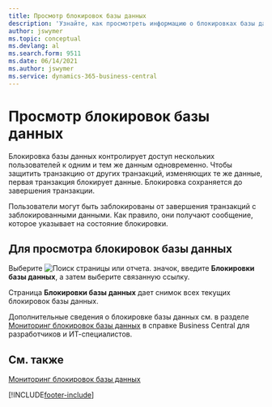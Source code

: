 ```yaml
---
title: Просмотр блокировок базы данных
description: 'Узнайте, как просмотреть информацию о блокировках базы данных клиентов прямо из клиентского интерфейса в Business Central.'
author: jswymer
ms.topic: conceptual
ms.devlang: al
ms.search.form: 9511
ms.date: 06/14/2021
ms.author: jswymer
ms.service: dynamics-365-business-central
---
```

# <a name="viewing-database-locks"></a>Просмотр блокировок базы данных

Блокировка базы данных контролирует доступ нескольких пользователей к одним и тем же данным одновременно. Чтобы защитить транзакцию от других транзакций, изменяющих те же данные, первая транзакция блокирует данные. Блокировка сохраняется до завершения транзакции.

Пользователи могут быть заблокированы от завершения транзакций с заблокированными данными. Как правило, они получают сообщение, которое указывает на состояние блокировки.

## <a name="to-view-database-locks"></a>Для просмотра блокировок базы данных

Выберите ![Поиск страницы или отчета.](media/ui-search/search_small.png "Значок поиска страницы или отчета") значок, введите **Блокировки базы данных**, а затем выберите связанную ссылку.

Страница **Блокировки базы данных** дает снимок всех текущих блокировок базы данных.

Дополнительные сведения о блокировке базы данных см. в разделе [Мониторинг блокировок базы данных](/dynamics365/business-central/dev-itpro/administration/monitor-database-locks) в справке Business Central для разработчиков и ИТ-специалистов.

## <a name="see-also"></a>См. также

[Мониторинг блокировок базы данных](/dynamics365/business-central/dev-itpro/administration/monitor-database-locks) 


[!INCLUDE[footer-include](includes/footer-banner.md)]
